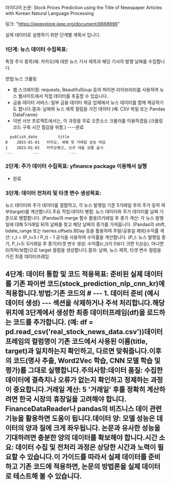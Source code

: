 아이디어 논문: Stock Prices Prediction using the Title of Newspaper Articles with Korean Natural Language Processing
 
링크: "https://ieeexplore.ieee.org/document/8668996"

실제 데이터로 실행하기 위한 단계별 계획서 입니다.


### 1단계: 뉴스 데이터 수집목표: 

특정 주식 종목(예: 카카오)에 대한 뉴스 기사 제목과 해당 기사의 발행 날짜를 수집합니다.

방법:뉴스 크롤링
* 웹 스크레이핑: requests, BeautifulSoup 등의 파이썬 라이브러리를 사용하여 뉴스 웹사이트에서 직접 데이터를 추출할 수 있습니다. 
* 금융 데이터 서비스: 일부 금융 데이터 제공 업체에서 뉴스 데이터를 함께 제공하기도 합니다.결과: 날짜와 뉴스 제목 컬럼을 가진 데이터 (예: CSV 파일 또는 Pandas DataFrame)
* 이번 서브 프로젝트에서는, 이 과정을 무료 오픈소스 크롤러를 이용하겠음.(크롤링 코드 구축 시간 절감을 위함.) ----완료


```
  publish_date         title
0    2023-01-01   카카오, 새해 첫 거래일 상승 마감
1    2023-01-02   카카오뱅크, 신규 대출 상품 출시
...         ...             ...
```

### 2단계: 주가 데이터 수집목표: yfinance package 이용해서 실행
* 완료

### 3단계: 데이터 전처리 및 타겟 변수 생성목표: 

뉴스 데이터와 주가 데이터를 결합하고, 각 뉴스 발행일 기준 5거래일 후의 주가 등락 여부(target)를 계산합니다.주요 작업:데이터 병합: 뉴스 데이터와 주가 데이터를 날짜 기준으로 병합합니다. (Pandas의 merge 함수 활용)5거래일 후 종가 계산: 각 뉴스 발행일에 대해 5거래일 뒤의 날짜를 찾고 해당 날짜의 종가를 가져옵니다. (Pandas의 shift, bdate_range 또는 tseries.offsets.BDay 등을 활용하여 주말/공휴일 제외)수익률 계산: r_t = (P_t+5 / P_t) - 1 공식을 사용하여 수익률을 계산합니다. (P_t: 뉴스 발행일 종가, P_t+5: 5거래일 후 종가)타겟 변수 생성: 수익률(r_t)이 0보다 크면 1(상승), 아니면 0(하락/보합)으로 target 컬럼을 생성합니다.결과: 날짜, 뉴스 제목, 타겟 변수 컬럼을 가진 최종 데이터프레임   


## 4단계: 데이터 통합 및 코드 적용목표: 준비된 실제 데이터를 기존 파이썬 코드(stock_prediction_nlp_cnn_kr)에 적용합니다.방법:기존 코드의 # --- 1. 데이터 준비 (예시 데이터 생성) --- 섹션을 삭제하거나 주석 처리합니다.해당 위치에 3단계에서 생성한 최종 데이터프레임(df)을 로드하는 코드를 추가합니다. (예: df = pd.read_csv('real_stock_news_data.csv'))데이터프레임의 컬럼명이 기존 코드에서 사용된 이름(title, target)과 일치하는지 확인하고, 다르면 맞춰줍니다.이후의 코드(명사 추출, Word2Vec 학습, CNN 모델 학습 및 평가)를 그대로 실행합니다.주의사항:데이터 품질: 수집한 데이터에 결측치나 오류가 없는지 확인하고 정제하는 과정이 중요합니다.거래일 계산: 5 '거래일' 후를 정확히 계산하려면 한국 시장의 휴장일을 고려해야 합니다. FinanceDataReader나 pandas의 비즈니스 데이 관련 기능을 활용하면 도움이 됩니다.데이터 양: 모델 성능은 데이터의 양과 질에 크게 좌우됩니다. 논문과 유사한 성능을 기대하려면 충분한 양의 데이터를 확보해야 합니다.시간 소요: 데이터 수집 및 전처리 과정은 상당한 시간과 노력이 필요할 수 있습니다.이 가이드를 따라서 실제 데이터를 준비하고 기존 코드에 적용하면, 논문의 방법론을 실제 데이터로 테스트해 볼 수 있습니다.
